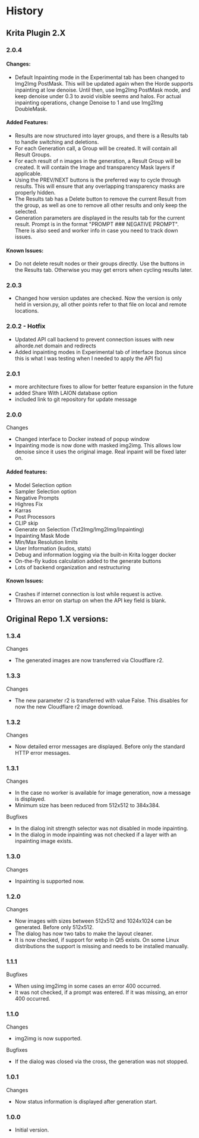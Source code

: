 # History
## Krita Plugin 2.X

### 2.0.4
#### Changes:
- Default Inpainting mode in the Experimental tab has been changed to Img2Img PostMask. This will be updated again when the Horde supports inpainting at low denoise. Until then, use Img2Img PostMask mode, and keep denoise under 0.3 to avoid visible seems and halos. For actual inpainting operations, change Denoise to 1 and use Img2Img DoubleMask.  
#### Added Features:
- Results are now structured into layer groups, and there is a Results tab to handle switching and deletions.  
- For each Generation call, a Group will be created. It will contain all Result Groups.  
- For each result of n images in the generation, a Result Group will be created. It will contain the Image and transparency Mask layers if applicable.  
- Using the PREV/NEXT buttons is the preferred way to cycle through results. This will ensure that any overlapping transparency masks are properly hidden.  
- The Results tab has a Delete button to remove the current Result from the group, as well as one to remove all other results and only keep the selected.  
- Generation parameters are displayed in the results tab for the current result. Prompt is in the format "PROMPT ### NEGATIVE PROMPT". There is also seed and worker info in case you need to track down issues.  
#### Known Issues:
- Do not delete result nodes or their groups directly. Use the buttons in the Results tab. Otherwise you may get errors when cycling results later.  

### 2.0.3
- Changed how version updates are checked. Now the version is only held in version.py, all other points refer to that file on local and remote locations.

### 2.0.2 - Hotfix
- Updated API call backend to prevent connection issues with new aihorde.net domain and redirects
- Added inpainting modes in Experimental tab of interface (bonus since this is what I was testing when I needed to apply the API fix)

### 2.0.1
- more architecture fixes to allow for better feature expansion in the future
- added Share With LAION database option
- included link to git repository for update message

### 2.0.0
Changes
- Changed interface to Docker instead of popup window  
- Inpainting mode is now done with masked img2img. This allows low denoise since it uses the original image. Real inpaint will be fixed later on.  
#### Added features:
- Model Selection option  
- Sampler Selection option  
- Negative Prompts  
- Highres Fix  
- Karras  
- Post Processors  
- CLIP skip  
- Generate on Selection (Txt2Img/Img2Img/Inpainting)  
- Inpainting Mask Mode  
- Min/Max Resolution limits  
- User Information (kudos, stats)  
- Debug and information logging via the built-in Krita logger docker  
- On-the-fly kudos calculation added to the generate buttons
- Lots of backend organization and restructuring

#### Known Issues:
- Crashes if internet connection is lost while request is active.  
- Throws an error on startup on when the API key field is blank.   

## Original Repo 1.X versions:

### 1.3.4
Changes
- The generated images are now transferred via Cloudflare r2.

### 1.3.3
Changes
- The new parameter r2 is transferred with value False. This disables for now the new Cloudflare r2 image download.

### 1.3.2
Changes
- Now detailed error messages are displayed. Before only the standard HTTP error messages.

### 1.3.1
Changes
- In the case no worker is available for image generation, now a message is displayed.
- Minimum size has been reduced from 512x512 to 384x384.

Bugfixes
- In the dialog init strength selector was not disabled in mode inpainting.
- In the dialog in mode inpainting was not checked if a layer with an inpainting image exists.

### 1.3.0
Changes
- Inpainting is supported now.

### 1.2.0
Changes
- Now images with sizes between 512x512 and 1024x1024 can be generated. Before only 512x512.
- The dialog has now two tabs to make the layout cleaner.
- It is now checked, if support for webp in Qt5 exists. On some Linux distributions the support is missing and needs to be installed manually.

### 1.1.1
Bugfixes
- When using img2img in some cases an error 400 occurred.
- It was not checked, if a prompt was entered. If it was missing, an error 400 occurred.

### 1.1.0
Changes
- img2img is now supported.

Bugfixes
- If the dialog was closed via the cross, the generation was not stopped.

### 1.0.1
Changes
- Now status information is displayed after generation start.

### 1.0.0
- Initial version.

